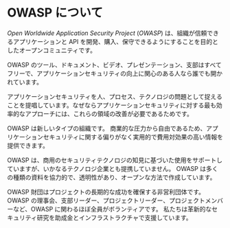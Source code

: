 # OWASP について

*Open Worldwide Application Security Project* (*OWASP*) は、組織が信頼できるアプリケーションと API を開発、購入、保守できるようにすることを目的としたオープンコミュニティです。



OWASP のツール、ドキュメント、ビデオ、プレゼンテーション、支部はすべてフリーで、アプリケーションセキュリティの向上に関心のある人なら誰でも開かれています。


アプリケーションセキュリティを人、プロセス、テクノロジの問題として捉えることを提唱しています。なぜならアプリケーションセキュリティに対する最も効率的なアプローチには、これらの領域の改善が必要であるためです。



OWASP は新しいタイプの組織です。
商業的な圧力から自由であるため、アプリケーションセキュリティに関する偏りがなく実用的で費用対効果の高い情報を提供できます。


OWASP は、商用のセキュリティテクノロジの知見に基づいた使用をサポートしていますが、いかなるテクノロジ企業とも提携していません。
OWASP は多くの種類の資料を協力的で、透明性があり、オープンな方法で作成しています。


OWASP 財団はプロジェクトの長期的な成功を確保する非営利団体です。
OWASP の理事会、支部リーダー、プロジェクトリーダー、プロジェクトメンバーなど、OWASP に関わるほぼ全員がボランティアです。
私たちは革新的なセキュリティ研究を助成金とインフラストラクチャで支援しています。

